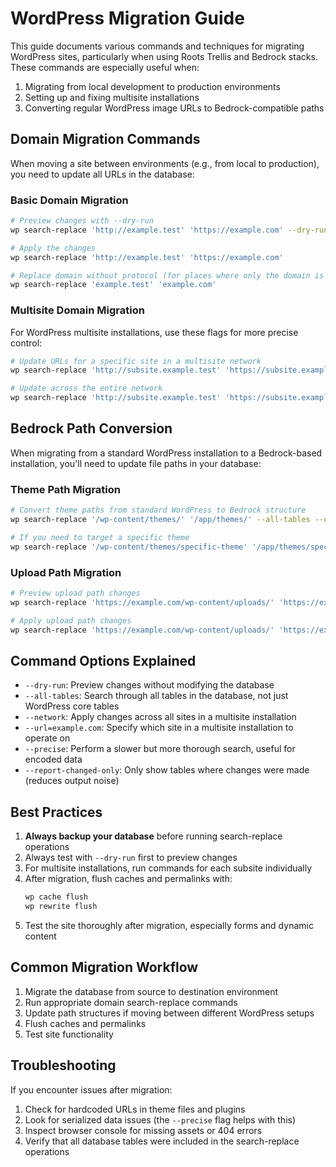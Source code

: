 # WordPress Migration Guide

This guide documents various commands and techniques for migrating WordPress sites, particularly when using Roots Trellis and Bedrock stacks. These commands are especially useful when:

1. Migrating from local development to production environments
2. Setting up and fixing multisite installations
3. Converting regular WordPress image URLs to Bedrock-compatible paths

## Domain Migration Commands

When moving a site between environments (e.g., from local to production), you need to update all URLs in the database:

### Basic Domain Migration

```bash
# Preview changes with --dry-run
wp search-replace 'http://example.test' 'https://example.com' --dry-run

# Apply the changes
wp search-replace 'http://example.test' 'https://example.com'

# Replace domain without protocol (for places where only the domain is stored)
wp search-replace 'example.test' 'example.com'
```

### Multisite Domain Migration

For WordPress multisite installations, use these flags for more precise control:

```bash
# Update URLs for a specific site in a multisite network
wp search-replace 'http://subsite.example.test' 'https://subsite.example.com' --all-tables --url=subsite.example.test

# Update across the entire network
wp search-replace 'http://subsite.example.test' 'https://subsite.example.com' --all-tables --network --url=subsite.example.test
```

## Bedrock Path Conversion

When migrating from a standard WordPress installation to a Bedrock-based installation, you'll need to update file paths in your database:

### Theme Path Migration

```bash
# Convert theme paths from standard WordPress to Bedrock structure
wp search-replace '/wp-content/themes/' '/app/themes/' --all-tables --url=example.com

# If you need to target a specific theme
wp search-replace '/wp-content/themes/specific-theme' '/app/themes/specific-theme' --all-tables --url=example.com
```

### Upload Path Migration

```bash
# Preview upload path changes
wp search-replace 'https://example.com/wp-content/uploads/' 'https://example.com/app/uploads/' --all-tables --precise --report-changed-only --dry-run

# Apply upload path changes
wp search-replace 'https://example.com/wp-content/uploads/' 'https://example.com/app/uploads/' --all-tables --precise --report-changed-only
```

## Command Options Explained

- `--dry-run`: Preview changes without modifying the database
- `--all-tables`: Search through all tables in the database, not just WordPress core tables
- `--network`: Apply changes across all sites in a multisite installation
- `--url=example.com`: Specify which site in a multisite installation to operate on
- `--precise`: Perform a slower but more thorough search, useful for encoded data
- `--report-changed-only`: Only show tables where changes were made (reduces output noise)

## Best Practices

1. **Always backup your database** before running search-replace operations
2. Always test with `--dry-run` first to preview changes
3. For multisite installations, run commands for each subsite individually
4. After migration, flush caches and permalinks with:
   ```bash
   wp cache flush
   wp rewrite flush
   ```
5. Test the site thoroughly after migration, especially forms and dynamic content

## Common Migration Workflow

1. Migrate the database from source to destination environment
2. Run appropriate domain search-replace commands
3. Update path structures if moving between different WordPress setups
4. Flush caches and permalinks
5. Test site functionality

## Troubleshooting

If you encounter issues after migration:

1. Check for hardcoded URLs in theme files and plugins
2. Look for serialized data issues (the `--precise` flag helps with this)
3. Inspect browser console for missing assets or 404 errors
4. Verify that all database tables were included in the search-replace operations